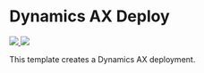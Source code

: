 # Dynamics AX Deploy

<a href="https://portal.azure.com/#create/Microsoft.Template/uri/https%3A%2F%2Fraw.githubusercontent.com%2Fdjpericsson%2FAzureWebAppDeploy%2Fmaster%2Ftest%2FNewOrExistingTemplate.json" target="_blank">
    <img src="http://azuredeploy.net/deploybutton.png"/>
</a>

<a href="http://armviz.io/#/?load=https%3A%2F%2Fraw.githubusercontent.com%2Fdjpericsson%2FAzureWebAppDeploy%2Fmaster%2FazureDeploy.json" target="_blank">
    <img src="http://armviz.io/visualizebutton.png"/>
</a>

This template creates a Dynamics AX deployment.